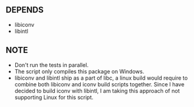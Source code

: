 ## DEPENDS
* libiconv
* libintl

## NOTE
* Don't run the tests in parallel.
* The script only compiles this package on Windows. 
* libiconv and libintl ship as a part of libc, a linux build would require to combine both libiconv and iconv build scripts together.
Since I have decided to build iconv with libintl, I am taking this approach of not supporting Linux for this script.
